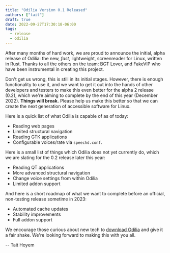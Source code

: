 ```yaml
---
title: "Odilia Version 0.1 Released"
authors: ["tait"]
draft: true
date: 2022-09-27T17:30:18-06:00
tags:
  - release
  - odilia
---
```


After many months of hard work, we are proud to announce the initial, alpha release of Odilia:
the new, *fast*, lightweight, screenreader for Linux, written in Rust.
Thanks to all the others on the team: BGT Lover, and FakeVIP who have been instrumental in creating this project.

Don't get us wrong, this is still in its initial stages.
However, there is enough functionality to use it, and we want to get it out into the hands of other developers and testers to make this even better for the alpha 2 release (0.2), which we're aiming to complete by the end of this year (December 2022).
**Things will break.**
Please help us make this better so that we can create the next generation of accessible software for Linux.

Here is a quick list of what Odilia is capable of as of today:

* Reading web pages
* Limited structural navigation
* Reading GTK applications
* Configurable voices/rate via `speechd.conf`.

Here is a small list of things which Odilia does not yet currently do, which we are slating for the 0.2 release later this year:

* Reading QT applications
* More advanced structural navigation
* Change voice settings from within Odilia
* Limited addon support

And here is a short roadmap of what we want to complete before an official, non-testing release sometime in 2023:

* Automated cache updates
* Stability improvements
* Full addon support

We encourage those curious about new tech to [download Odilia](/doc/user/installation/) and give it a fair shake.
We're looking forward to making this with you all.

-- Tait Hoyem
